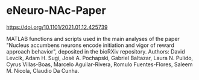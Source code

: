 # eNeuro-NAc-Paper
https://doi.org/10.1101/2021.01.12.425739

MATLAB functions and scripts used in the main analyses of the paper "Nucleus accumbens neurons encode initiation and vigor of reward approach behavior", deposited in the bioRXiv repository.
Authors: David Levcik, Adam H. Sugi, José A. Pochapski, Gabriel Baltazar, Laura N. Pulido, Cyrus Villas-Boas, Marcelo Aguilar-Rivera, Romulo Fuentes-Flores, Saleem M. Nicola, Claudio Da Cunha.

